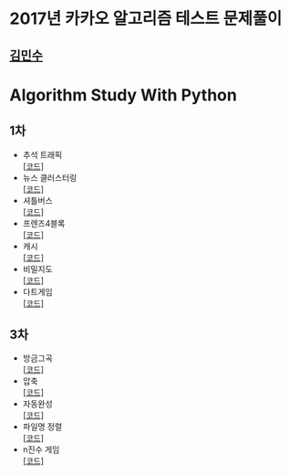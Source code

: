 2017년 카카오 알고리즘 테스트 문제풀이
======================================
[김민수](https://github.com/alstn2468)
-----------------------------

# Algorithm Study With Python

## 1차
- 추석 트래픽<br/>
[[코드]](https://github.com/alstn2468/2017_Kakao_Algorithm_Test/blob/master/1nd/1_추석트래픽.py)
- 뉴스 클러스터링<br/>
[[코드]](https://github.com/alstn2468/2017_Kakao_Algorithm_Test/blob/master/1nd/2_뉴스클러스터링.py)
- 셔틀버스<br/>
[[코드]](https://github.com/alstn2468/2017_Kakao_Algorithm_Test/blob/master/1nd/3_셔틀버스.py)
- 프렌즈4블록<br/>
[[코드]](https://github.com/alstn2468/2017_Kakao_Algorithm_Test/blob/master/1nd/4_프렌즈4블록.py)
- 캐시<br/>
[[코드]](https://github.com/alstn2468/2017_Kakao_Algorithm_Test/blob/master/1nd/5_캐시.py)
- 비밀지도<br/>
[[코드]](https://github.com/alstn2468/2017_Kakao_Algorithm_Test/blob/master/1nd/6_비밀지도.py)
- 다트게임<br/>
[[코드]](https://github.com/alstn2468/2017_Kakao_Algorithm_Test/blob/master/1nd/7_다트게임.py)

## 3차
- 방금그곡<br/>
[[코드]](https://github.com/alstn2468/2017_Kakao_Algorithm_Test/blob/master/3nd/1_방금그곡.py)
- 압축<br/>
[[코드]](https://github.com/alstn2468/2017_Kakao_Algorithm_Test/blob/master/3nd/2_압축.py)
- 자동완성<br/>
[[코드]](https://github.com/alstn2468/2017_Kakao_Algorithm_Test/blob/master/3nd/3_자동완성.py)
- 파일명 정렬<br/>
[[코드]](https://github.com/alstn2468/2017_Kakao_Algorithm_Test/blob/master/3nd/4_파일명정렬.py)
- n진수 게임<br/>
[[코드]](https://github.com/alstn2468/2017_Kakao_Algorithm_Test/blob/master/3nd/5_n진수게임.py)
